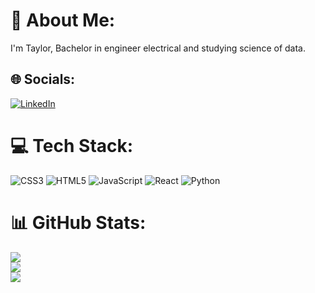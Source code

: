 # 💫 About Me:
I'm Taylor, Bachelor in engineer electrical and studying science of data.


## 🌐 Socials:
[![LinkedIn](https://img.shields.io/badge/LinkedIn-%230077B5.svg?logo=linkedin&logoColor=white)](https://linkedin.com/in/jackson-taylor-165a1a111) 

# 💻 Tech Stack:
![CSS3](https://img.shields.io/badge/css3-%231572B6.svg?style=for-the-badge&logo=css3&logoColor=white) ![HTML5](https://img.shields.io/badge/html5-%23E34F26.svg?style=for-the-badge&logo=html5&logoColor=white) ![JavaScript](https://img.shields.io/badge/javascript-%23323330.svg?style=for-the-badge&logo=javascript&logoColor=%23F7DF1E) ![React](
            <img src="[https://cdn.jsdelivr.net/gh/devicons/devicon/icons/react/react-original-wordmark.svg](https://raw.githubusercontent.com/devicons/devicon/master/icons/react/react-original-wordmark.svg)" />
          ) ![Python](https://img.shields.io/badge/python-3670A0?style=for-the-badge&logo=python&logoColor=ffdd54)
# 📊 GitHub Stats:
![](https://github-readme-stats.vercel.app/api?username=jacksontaylorjp&theme=dark&hide_border=false&include_all_commits=false&count_private=false)<br/>
![](https://github-readme-streak-stats.herokuapp.com/?user=jacksontaylorjp&theme=dark&hide_border=false)<br/>
![](https://github-readme-stats.vercel.app/api/top-langs/?username=jacksontaylorjp&theme=dark&hide_border=false&include_all_commits=false&count_private=false&layout=compact)

<!-- Proudly created with GPRM ( https://gprm.itsvg.in ) -->
